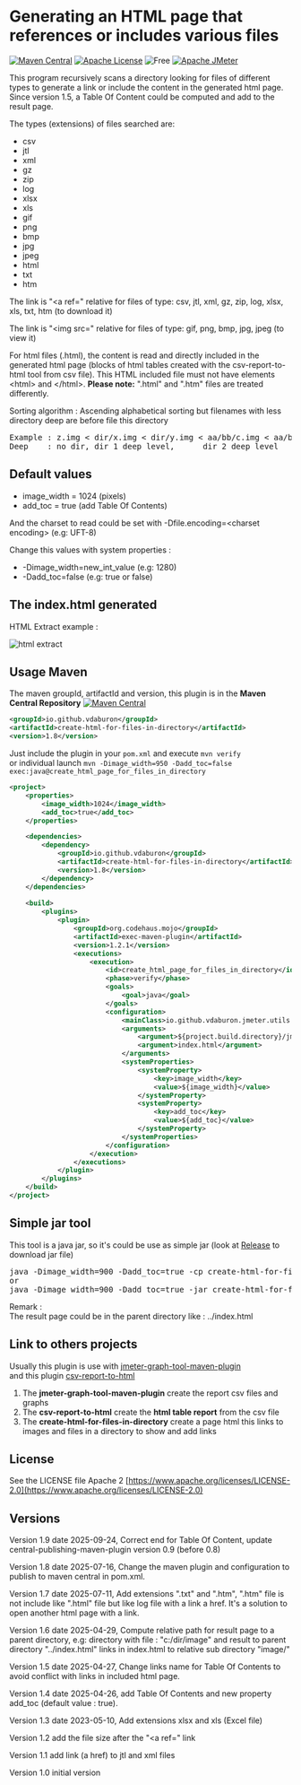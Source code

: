 # Generating an HTML page that references or includes various files
[![Maven Central](https://img.shields.io/maven-central/v/io.github.vdaburon/create-html-for-files-in-directory)](https://central.sonatype.com/artifact/io.github.vdaburon/create-html-for-files-in-directory)
[![Apache License](http://img.shields.io/badge/license-Apache-green.svg)](https://github.com/vdaburon/CreateHtmlForFilesInDirectory/blob/main/LICENSE)
![Free](https://img.shields.io/badge/free-open--source-green.svg)
[![Apache JMeter](https://img.shields.io/badge/Apache%20JMeter-green)](https://jmeter.apache.org/)



This program recursively scans a directory looking for files of different types to generate a link or include the content in the generated html page.<br/>
Since version 1.5, a Table Of Content could be computed and add to the result page.

The types (extensions) of files searched are:
 * csv
 * jtl
 * xml
 * gz
 * zip
 * log
 * xlsx
 * xls
 * gif
 * png
 * bmp
 * jpg
 * jpeg
 * html
 * txt
 * htm
 
The link is "&lt;a ref=" relative for files of type: csv, jtl, xml, gz, zip, log, xlsx, xls, txt, htm (to download it)

The link is "<img src=" relative for files of type: gif, png, bmp, jpg, jpeg (to view it)

For html files (.html), the content is read and directly included in the generated html page (blocks of html tables created with the csv-report-to-html tool from csv file). This HTML included file must not have elements &lt;html&gt; and &lt;/html&gt;. **Please note:** ".html" and ".htm" files are treated differently.

Sorting algorithm : Ascending alphabetical sorting but filenames with less directory deep are before file this directory
<pre>
Example : z.img < dir/x.img < dir/y.img < aa/bb/c.img < aa/bb/d.img
Deep    : no dir, dir 1 deep level,      dir 2 deep level
</pre>

## Default values 
- image_width = 1024 (pixels)
- add_toc = true (add Table Of Contents)

And the charset to read could be set with -Dfile.encoding=&lt;charset encoding&gt; (e.g: UFT-8)

Change this values with system properties :
- -Dimage_width=new_int_value (e.g: 1280)
- -Dadd_toc=false (e.g: true or false)

## The index.html generated
HTML Extract example :

![html extract](doc/images/html_extract.png)

## Usage Maven

The maven groupId, artifactId and version, this plugin is in the **Maven Central Repository** [![Maven Central](https://img.shields.io/maven-central/v/io.github.vdaburon/create-html-for-files-in-directory)](https://central.sonatype.com/artifact/io.github.vdaburon/create-html-for-files-in-directory)


```xml
<groupId>io.github.vdaburon</groupId>
<artifactId>create-html-for-files-in-directory</artifactId>
<version>1.8</version>
```
Just include the plugin in your `pom.xml` and execute `mvn verify` <br>
or individual launch `mvn -Dimage_width=950 -Dadd_toc=false exec:java@create_html_page_for_files_in_directory`

```xml
<project>
    <properties>
        <image_width>1024</image_width>
        <add_toc>true</add_toc>
    </properties>

    <dependencies>
        <dependency>
            <groupId>io.github.vdaburon</groupId>
            <artifactId>create-html-for-files-in-directory</artifactId>
            <version>1.8</version>
        </dependency>
    </dependencies>
    
    <build>
        <plugins>
            <plugin>
                <groupId>org.codehaus.mojo</groupId>
                <artifactId>exec-maven-plugin</artifactId>
                <version>1.2.1</version>
                <executions>
                    <execution>
                        <id>create_html_page_for_files_in_directory</id>
                        <phase>verify</phase>
                        <goals>
                            <goal>java</goal>
                        </goals>
                        <configuration>
                            <mainClass>io.github.vdaburon.jmeter.utils.HtmlGraphVisualizationGenerator</mainClass>
                            <arguments>
                                <argument>${project.build.directory}/jmeter/results</argument>
                                <argument>index.html</argument>
                            </arguments>
                            <systemProperties>
                                <systemProperty>
                                    <key>image_width</key>
                                    <value>${image_width}</value>
                                </systemProperty>
                                <systemProperty>
                                    <key>add_toc</key>
                                    <value>${add_toc}</value>
                                </systemProperty>
                            </systemProperties>
                        </configuration>
                    </execution>
                </executions>
            </plugin>
        </plugins>
    </build>
</project>
```

## Simple jar tool
This tool is a java jar, so it's could be use as simple jar (look at [Release](https://github.com/vdaburon/CreateHtmlForFilesInDirectory/releases) to download jar file)
<pre>
java -Dimage_width=900 -Dadd_toc=true -cp create-html-for-files-in-directory-&lt;version&gt;.jar io.github.vdaburon.jmeter.utils.HtmlGraphVisualizationGenerator jmeter/results index.html
or
java -Dimage_width=900 -Dadd_toc=true -jar create-html-for-files-in-directory-&lt;version&gt;-jar-with-dependencies.jar jmeter/results index.html
</pre>

Remark : <br/>
The result page could be in the parent directory like : ../index.html

## Link to others projects
Usually this plugin is use with [jmeter-graph-tool-maven-plugin](https://github.com/vdaburon/jmeter-graph-tool-maven-plugin)<br>
and this plugin [csv-report-to-html](https://github.com/vdaburon/JMReportCsvToHtml)
1) The **jmeter-graph-tool-maven-plugin** create the report csv files and graphs
2) The **csv-report-to-html** create the **html table report** from the csv file
3) The **create-html-for-files-in-directory** create a page html this links to images and files in a directory to show and add links

## License
See the LICENSE file Apache 2 [https://www.apache.org/licenses/LICENSE-2.0](https://www.apache.org/licenses/LICENSE-2.0)

## Versions
Version 1.9 date 2025-09-24, Correct end </h4> for Table Of Content, update central-publishing-maven-plugin version 0.9 (before 0.8)

Version 1.8 date 2025-07-16, Change the maven plugin and configuration to publish to maven central in pom.xml.

Version 1.7 date 2025-07-11, Add extensions ".txt" and ".htm", ".htm" file is not include like ".html" file but like log file with a link a href. It's a solution to open another html page with a link.

Version 1.6 date 2025-04-29, Compute relative path for result page to a parent directory, e.g: directory with file : "c:/dir/image" and result to parent directory "../index.html" links in index.html to relative sub directory "image/"

Version 1.5 date 2025-04-27, Change links name for Table Of Contents to avoid conflict with links in included html page.

Version 1.4 date 2025-04-26, add Table Of Contents and new property add_toc (default value : true).

Version 1.3 date 2023-05-10, Add extensions xlsx and xls (Excel file)

Version 1.2 add the file size after the "&lt;a ref=" link

Version 1.1 add link (a href) to jtl and xml files

Version 1.0 initial version

